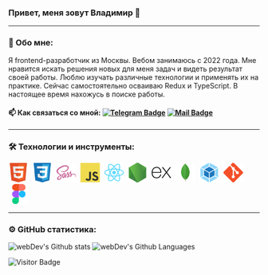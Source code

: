 ### Привет, меня зовут Владимир 👋

---
### 🧑 Обо мне:
Я frontend-разработчик из Москвы. Вебом занимаюсь с 2022 года. Мне нравится искать решения новых для меня задач и видеть результат своей работы. Люблю изучать различные технологии и применять их на практике. Сейчас самостоятельно осваиваю Redux и TypeScript. В настоящее время нахожусь в поиске работы.

#### :mailbox: Как связаться со мной: [![Telegram Badge](https://img.shields.io/badge/-Frolov_Vladimir-blue?style=flat&logo=Telegram&logoColor=white)](https://t.me/v3sevenf) [![Mail Badge](https://img.shields.io/badge/Mail.Ru-005FF9.svg?style=flat&logo=maildotru&logoColor=white)](mailto:frolov.v.o@mail.ru)
---

### 🛠 Технологии и инструменты:

<div>
  <img src="https://github.com/devicons/devicon/blob/master/icons/html5/html5-original.svg" title="html5" alt="html5" width="40" height="40"/>&nbsp
  <img src="https://github.com/devicons/devicon/blob/master/icons/css3/css3-original.svg" title="css" alt="css" width="40" height="40"/>&nbsp
  <img src="https://github.com/devicons/devicon/blob/master/icons/sass/sass-original.svg" title="sass/scss" alt="sass/scss" width="40" height="40"/>&nbsp;
  <img src="https://github.com/devicons/devicon/blob/master/icons/javascript/javascript-original.svg" title="javascript" alt="javascript" width="40" height="40"/>&nbsp
  <img src="https://github.com/devicons/devicon/blob/master/icons/react/react-original.svg" title="reactjs" alt="reactjs" width="40" height="40"/>&nbsp
  <img src="https://github.com/devicons/devicon/blob/master/icons/nodejs/nodejs-original.svg" title="nodejs" alt="nodejs" width="40" height="40"/>&nbsp
  <img src="https://github.com/devicons/devicon/blob/master/icons/express/express-original.svg" title="express" alt="express" width="40" height="40"/>&nbsp
  <img src="https://github.com/devicons/devicon/blob/master/icons/mongodb/mongodb-original.svg" title="mongodb" alt="mongodb" width="40" height="40"/>&nbsp
  <img src="https://github.com/devicons/devicon/blob/master/icons/webpack/webpack-original.svg" title="webpack" alt="webpack" width="40" height="40"/>&nbsp;
  <img src="https://github.com/devicons/devicon/blob/master/icons/git/git-original.svg" title="git" alt="git" width="40" height="40"/>&nbsp
  <img src="https://github.com/devicons/devicon/blob/master/icons/figma/figma-original.svg" title="figma" alt="figma" width="40" height="40"/>&nbsp;
</div>

---

### ⚙️ GitHub статистика:

<div>
  <img width="51%" align="top"  src="http://github-readme-streak-stats.herokuapp.com?user=v37f&theme=dark&background=000000" alt="webDev's Github stats" />
  <img  width="47%" alt="webDev's Github Languages" src="https://github-readme-stats-sigma-five.vercel.app/api/top-langs/?username=v37f&layout=compact&theme=vision-friendly-dark" />
</div>

![Visitor Badge](https://visitor-badge.laobi.icu/badge?page_id=v37f)

<!--
**v37f/v37f** is a ✨ _special_ ✨ repository because its `README.md` (this file) appears on your GitHub profile.

Here are some ideas to get you started:

- 🔭 I’m currently working on ...
- 🌱 I’m currently learning ...
- 👯 I’m looking to collaborate on ...
- 🤔 I’m looking for help with ...
- 💬 Ask me about ...
- 📫 How to reach me: ...
- 😄 Pronouns: ...
- ⚡ Fun fact: ...
-->
